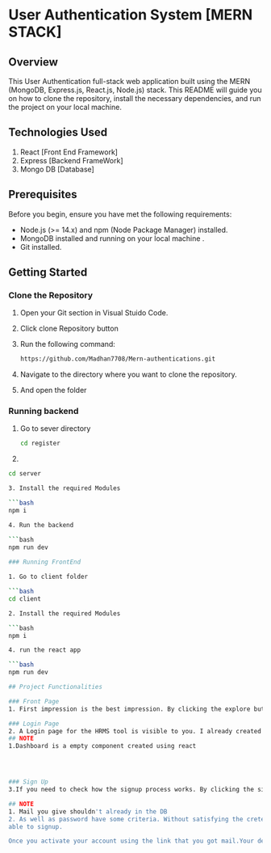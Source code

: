 # User Authentication System [MERN STACK]

## Overview

This User Authentication full-stack web application built using the MERN (MongoDB, Express.js, React.js, Node.js) stack. This README will guide you on how to clone the repository, install the necessary dependencies, and run the project on your local machine.


## Technologies Used

1. React [Front End Framework]
2. Express [Backend FrameWork]
3. Mongo DB [Database]


## Prerequisites

Before you begin, ensure you have met the following requirements:

- Node.js (>= 14.x) and npm (Node Package Manager) installed.
- MongoDB installed and running on your local machine .
- Git installed.

## Getting Started

### Clone the Repository

1. Open your Git section in Visual Stuido Code.
2. Click clone Repository button
3. Run the following command:

   ```bash
   https://github.com/Madhan7708/Mern-authentications.git
4.  Navigate to the directory where you want to clone the repository.
5.  And open the folder


### Running backend

1. Go to sever directory
   ```bash
   cd register
2. 

   ```bash
   cd server

3. Install the required Modules

   ```bash
   npm i

4. Run the backend

   ```bash
   npm run dev
    
### Running FrontEnd

1. Go to client folder

   ```bash
   cd client

2. Install the required Modules
   
   ```bash
   npm i

4. run the react app

   ```bash
   npm run dev  

## Project Functionalities

### Front Page
1. First impression is the best impression. By clicking the explore button you can able to move on to the Login Page

### Login Page
2. A Login page for the HRMS tool is visible to you. I already created a default admin id pass for you to check the login functionality. Since the project is pnly focussed on the user authentication after logged in you wll just redirected to the page named dashboard
   ## NOTE
   1.Dashboard is a empty component created using react

  


### Sign Up
3.If you need to check how the signup process works. By clicking the sign up button you will redirect to the signup page and by entering all the fields in the box after clicking the signup button a mail will generate to activate your account

  ## NOTE
  1. Mail you give shouldn't already in the DB
  2. As well as password have some criteria. Without satisfying the creteria you should not 
  able to signup.

Once you activate your account using the link that you got mail.Your details will stored in the DB.

